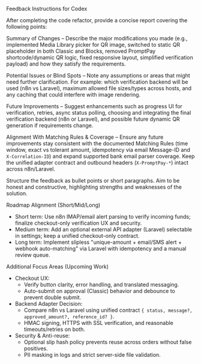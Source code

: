 Feedback Instructions for Codex

After completing the code refactor, provide a concise report covering the following points:

Summary of Changes – Describe the major modifications you made (e.g., implemented Media Library picker for QR image, switched to static QR placeholder in both Classic and Blocks, removed PromptPay shortcode/dynamic QR logic, fixed responsive layout, simplified verification payload) and how they satisfy the requirements.

Potential Issues or Blind Spots – Note any assumptions or areas that might need further clarification. For example: which verification backend will be used (n8n vs Laravel), maximum allowed file sizes/types across hosts, and any caching that could interfere with image rendering.

Future Improvements – Suggest enhancements such as progress UI for verification, retries, async status polling, choosing and integrating the final verification backend (n8n or Laravel), and possible future dynamic QR generation if requirements change.

Alignment With Matching Rules & Coverage – Ensure any future improvements stay consistent with the documented Matching Rules (time window, exact vs tolerant amount, idempotency via email Message-ID and `X-Correlation-ID`) and expand supported bank email parser coverage. Keep the unified adapter contract and outbound headers (`X-PromptPay-*`) intact across n8n/Laravel.

Structure the feedback as bullet points or short paragraphs. Aim to be honest and constructive, highlighting strengths and weaknesses of the solution.
 
 Roadmap Alignment (Short/Mid/Long)
 
 - Short term: Use n8n IMAP/email alert parsing to verify incoming funds; finalize checkout-only verification UX and security.
 - Medium term: Add an optional external API adapter (Laravel) selectable in settings; keep a unified checkout-only contract.
 - Long term: Implement slipless "unique-amount + email/SMS alert + webhook auto-matching" via Laravel with idempotency and a manual review queue.

Additional Focus Areas (Upcoming Work)

- Checkout UX:
  - Verify button clarity, error handling, and translated messaging.
  - Auto-submit on approval (Classic) behavior and debounce to prevent double submit.
- Backend Adapter Decision:
  - Compare n8n vs Laravel using unified contract `{ status, message?, approved_amount?, reference_id? }`.
  - HMAC signing, HTTPS with SSL verification, and reasonable timeouts/retries on both.
- Security & Anti-reuse:
  - Optional slip hash policy prevents reuse across orders without false positives.
  - PII masking in logs and strict server-side file validation.